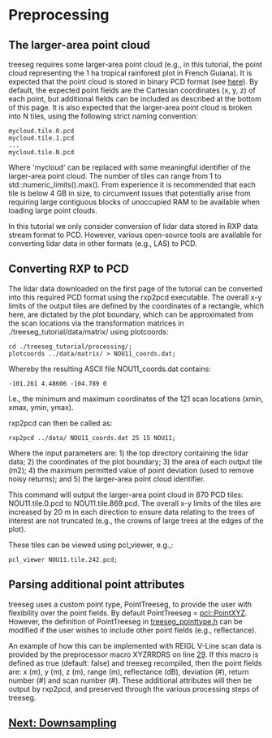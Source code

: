 # Preprocessing

## The larger-area point cloud

treeseg requires some larger-area point cloud (e.g., in this tutorial, the point cloud representing the 1 ha tropical rainforest plot in French Guiana). It is expected that the point cloud is stored in binary PCD format (see [here](https://pcl.readthedocs.io/projects/tutorials/en/latest/pcd_file_format.html)). By default, the expected point fields are the Cartesian coordinates (x, y, z) of each point, but additional fields can be included as described at the bottom of this page. It is also expected that the larger-area point cloud is broken into N tiles, using the following strict naming convention:

```
mycloud.tile.0.pcd
mycloud.tile.1.pcd
...
mycloud.tile.N.pcd
```

Where 'mycloud' can be replaced with some meaningful identifier of the larger-area point cloud. The number of tiles can range from 1 to std::numeric_limits<int>().max(). From experience it is recommended that each tile is below 4 GB in size, to circumvent issues that potentially arise from requiring large contiguous blocks of unoccupied RAM to be available when loading large point clouds.

In this tutorial we only consider conversion of lidar data stored in RXP data stream format to PCD. However, various open-source tools are available for converting lidar data in other formats (e.g., LAS) to PCD.

## Converting RXP to PCD

The lidar data downloaded on the first page of the tutorial can be converted into this required PCD format using the rxp2pcd executable. The overall x-y limits of the output tiles are defined by the coordinates of a rectangle, which here, are dictated by the plot boundary, which can be approximated from the scan locations via the transformation matrices in ./treeseg_tutorial/data/matrix/ using plotcoords:

```
cd ./treeseg_tutorial/processing/;
plotcoords ../data/matrix/ > NOU11_coords.dat;
```

Whereby the resulting ASCII file NOU11_coords.dat contains:
 
```
-101.261 4.48606 -104.789 0
```

I.e., the minimum and maximum coordinates of the 121 scan locations (xmin, xmax, ymin, ymax).

rxp2pcd can then be called as:

```
rxp2pcd ../data/ NOU11_coords.dat 25 15 NOU11;
```

Where the input parameters are: 1) the top directory containing the lidar data; 2) the coordinates of the plot boundary; 3) the area of each output tile (m2); 4) the maximum permitted value of point deviation (used to remove noisy returns); and 5) the larger-area point cloud identifier. 

This command will output the larger-area point cloud in 870 PCD tiles: NOU11.tile.0.pcd to NOU11.tile.869.pcd. The overall x-y limits of the tiles are increased by 20 m in each direction to ensure data relating to the trees of interest are not truncated (e.g., the crowns of large trees at the edges of the plot). 

These tiles can be viewed using pcl_viewer, e.g.,:

```
pcl_viewer NOU11.tile.242.pcd;
```

## Parsing additional point attributes

treeseg uses a custom point type, PointTreeseg, to provide the user with flexibility over the point fields. By default PointTreeseg = [pcl::PointXYZ](https://pointclouds.org/documentation/structpcl_1_1_point_x_y_z.html). However, the definition of PointTreeseg in [treeseg_pointtype.h](../include/treeseg_pointtype.h) can be modified if the user wishes to include other point fields (e.g., reflectance).  

An example of how this can be implemented with REIGL V-Line scan data is provided by the preprocessor macro XYZRRDRS on line [29](../include/treeseg_pointtype.h). If this macro is defined as true (default: false) and treeseg recompiled, then the point fields are: x (m), y (m), z (m), range (m), reflectance (dB), deviation (#), return number (#) and scan number (#). These additional attributes will then be output by rxp2pcd, and preserved through the various processing steps of treeseg.

## [Next: Downsampling](tutorial_downsample.md)
